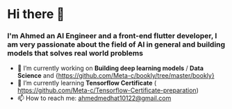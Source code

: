 # Hi there 👋

### I'm Ahmed an AI Engineer and a front-end flutter developer, I am very passionate about the field of AI in general and building models that solves real world problems 
<!--
**Meta-c/Meta-c** is a ✨ _special_ ✨ repository because its `README.md` (this file) appears on your GitHub profile.

Here are some ideas to get you started:
-->
- 🔭 I’m currently working on **Building deep learning models** / **Data Science** and {https://github.com/Meta-c/bookly/tree/master/bookly}
- 🌱 I’m currently learning **Tensorflow Certificate** ( https://github.com/Meta-c/Tensorflow-Certificate-preparation)
- 📫 How to reach me: ahmedmedhat10122@gmail.com


